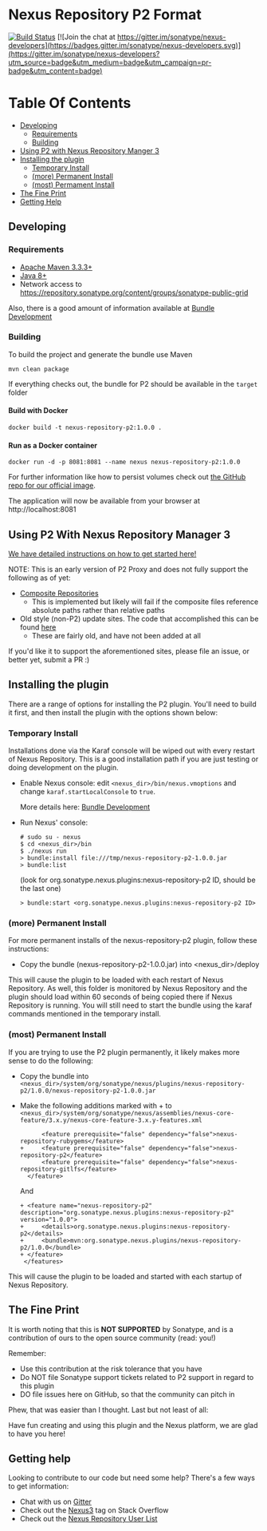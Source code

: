 <!--

    Sonatype Nexus (TM) Open Source Version
    Copyright (c) 2017-present Sonatype, Inc.
    All rights reserved. Includes the third-party code listed at http://links.sonatype.com/products/nexus/oss/attributions.

    This program and the accompanying materials are made available under the terms of the Eclipse Public License Version 1.0,
    which accompanies this distribution and is available at http://www.eclipse.org/legal/epl-v10.html.

    Sonatype Nexus (TM) Professional Version is available from Sonatype, Inc. "Sonatype" and "Sonatype Nexus" are trademarks
    of Sonatype, Inc. Apache Maven is a trademark of the Apache Software Foundation. M2eclipse is a trademark of the
    Eclipse Foundation. All other trademarks are the property of their respective owners.

-->
# Nexus Repository P2 Format

[![Build Status](https://travis-ci.org/sonatype-nexus-community/nexus-repository-p2.svg?branch=master)](https://travis-ci.org/sonatype-nexus-community/nexus-repository-p2) [![Join the chat at https://gitter.im/sonatype/nexus-developers](https://badges.gitter.im/sonatype/nexus-developers.svg)](https://gitter.im/sonatype/nexus-developers?utm_source=badge&utm_medium=badge&utm_campaign=pr-badge&utm_content=badge)

# Table Of Contents
* [Developing](#developing)
   * [Requirements](#requirements)
   * [Building](#building)
* [Using P2 with Nexus Repository Manger 3](#using-p2-with-nexus-repository-manager-3)
* [Installing the plugin](#installing-the-plugin)
   * [Temporary Install](#temporary-install)
   * [(more) Permanent Install](#more-permanent-install)
   * [(most) Permament Install](#most-permanent-install)
* [The Fine Print](#the-fine-print)
* [Getting Help](#getting-help)

## Developing

### Requirements

* [Apache Maven 3.3.3+](https://maven.apache.org/install.html)
* [Java 8+](http://www.oracle.com/technetwork/java/javase/downloads/jdk8-downloads-2133151.html)
* Network access to https://repository.sonatype.org/content/groups/sonatype-public-grid

Also, there is a good amount of information available at [Bundle Development](https://help.sonatype.com/display/NXRM3/Bundle+Development)

### Building

To build the project and generate the bundle use Maven

    mvn clean package

If everything checks out, the bundle for P2 should be available in the `target` folder

#### Build with Docker

`docker build -t nexus-repository-p2:1.0.0 .`

#### Run as a Docker container

`docker run -d -p 8081:8081 --name nexus nexus-repository-p2:1.0.0` 

For further information like how to persist volumes check out [the GitHub repo for our official image](https://github.com/sonatype/docker-nexus3).

The application will now be available from your browser at http://localhost:8081

## Using P2 With Nexus Repository Manager 3

[We have detailed instructions on how to get started here!](docs/P2_USER_DOCUMENTATION.md)

NOTE: This is an early version of P2 Proxy and does not fully support the following as of yet:

* [Composite Repositories](https://help.eclipse.org/neon/index.jsp?topic=%2Forg.eclipse.platform.doc.isv%2Fguide%2Fp2_composite_repositories.htm)
  * This is implemented but likely will fail if the composite files reference absolute paths rather than relative paths
* Old style (non-P2) update sites. The code that accomplished this can be found [here](https://github.com/sonatype/nexus-public/blob/nexus-2.x/plugins/p2/nexus-p2-repository-plugin/src/main/java/org/sonatype/nexus/plugins/p2/repository/proxy/P2ProxyRepositoryImpl.java)
  * These are fairly old, and have not been added at all

If you'd like it to support the aforementioned sites, please file an issue, or better yet, submit a PR :)

## Installing the plugin

There are a range of options for installing the P2 plugin. You'll need to build it first, and
then install the plugin with the options shown below:

### Temporary Install

Installations done via the Karaf console will be wiped out with every restart of Nexus Repository. This is a
good installation path if you are just testing or doing development on the plugin.

* Enable Nexus console: edit `<nexus_dir>/bin/nexus.vmoptions` and change `karaf.startLocalConsole`  to `true`.

  More details here: [Bundle Development](https://help.sonatype.com/display/NXRM3/Bundle+Development+Overview)

* Run Nexus' console:
  ```
  # sudo su - nexus
  $ cd <nexus_dir>/bin
  $ ./nexus run
  > bundle:install file:///tmp/nexus-repository-p2-1.0.0.jar
  > bundle:list
  ```
  (look for org.sonatype.nexus.plugins:nexus-repository-p2 ID, should be the last one)
  ```
  > bundle:start <org.sonatype.nexus.plugins:nexus-repository-p2 ID>
  ```

### (more) Permanent Install

For more permanent installs of the nexus-repository-p2 plugin, follow these instructions:

* Copy the bundle (nexus-repository-p2-1.0.0.jar) into <nexus_dir>/deploy

This will cause the plugin to be loaded with each restart of Nexus Repository. As well, this folder is monitored
by Nexus Repository and the plugin should load within 60 seconds of being copied there if Nexus Repository
is running. You will still need to start the bundle using the karaf commands mentioned in the temporary install.

### (most) Permanent Install

If you are trying to use the P2 plugin permanently, it likely makes more sense to do the following:

* Copy the bundle into `<nexus_dir>/system/org/sonatype/nexus/plugins/nexus-repository-p2/1.0.0/nexus-repository-p2-1.0.0.jar`
* Make the following additions marked with + to `<nexus_dir>/system/org/sonatype/nexus/assemblies/nexus-core-feature/3.x.y/nexus-core-feature-3.x.y-features.xml`

   ```
         <feature prerequisite="false" dependency="false">nexus-repository-rubygems</feature>
   +     <feature prerequisite="false" dependency="false">nexus-repository-p2</feature>
         <feature prerequisite="false" dependency="false">nexus-repository-gitlfs</feature>
     </feature>
   ```
   And
   ```
   + <feature name="nexus-repository-p2" description="org.sonatype.nexus.plugins:nexus-repository-p2" version="1.0.0">
   +     <details>org.sonatype.nexus.plugins:nexus-repository-p2</details>
   +     <bundle>mvn:org.sonatype.nexus.plugins/nexus-repository-p2/1.0.0</bundle>
   + </feature>
    </features>
   ```
This will cause the plugin to be loaded and started with each startup of Nexus Repository.

## The Fine Print

It is worth noting that this is **NOT SUPPORTED** by Sonatype, and is a contribution of ours
to the open source community (read: you!)

Remember:

* Use this contribution at the risk tolerance that you have
* Do NOT file Sonatype support tickets related to P2 support in regard to this plugin
* DO file issues here on GitHub, so that the community can pitch in

Phew, that was easier than I thought. Last but not least of all:

Have fun creating and using this plugin and the Nexus platform, we are glad to have you here!

## Getting help

Looking to contribute to our code but need some help? There's a few ways to get information:

* Chat with us on [Gitter](https://gitter.im/sonatype/nexus-developers)
* Check out the [Nexus3](http://stackoverflow.com/questions/tagged/nexus3) tag on Stack Overflow
* Check out the [Nexus Repository User List](https://groups.google.com/a/glists.sonatype.com/forum/?hl=en#!forum/nexus-users)
